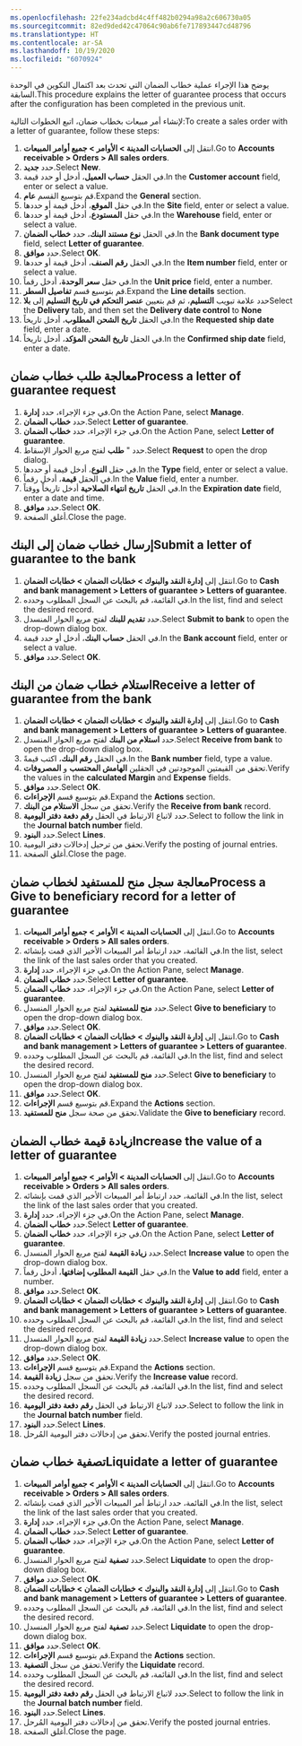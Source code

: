 ```yaml
---
ms.openlocfilehash: 22fe234adcbd4c4ff482b0294a98a2c606730a05
ms.sourcegitcommit: 82ed9ded42c47064c90ab6fe717893447cd48796
ms.translationtype: HT
ms.contentlocale: ar-SA
ms.lasthandoff: 10/19/2020
ms.locfileid: "6070924"
---
```

<span data-ttu-id="bb91f-101">يوضح هذا الإجراء عملية خطاب الضمان التي تحدث بعد اكتمال التكوين في الوحدة السابقة.</span><span class="sxs-lookup"><span data-stu-id="bb91f-101">This procedure explains the letter of guarantee process that occurs after the configuration has been completed in the previous unit.</span></span>

<span data-ttu-id="bb91f-102">لإنشاء أمر مبيعات بخطاب ضمان، اتبع الخطوات التالية:</span><span class="sxs-lookup"><span data-stu-id="bb91f-102">To create a sales order with a letter of guarantee, follow these steps:</span></span>

1.  <span data-ttu-id="bb91f-103">انتقل إلى **الحسابات المدينة > الأوامر > جميع أوامر المبيعات**.</span><span class="sxs-lookup"><span data-stu-id="bb91f-103">Go to **Accounts receivable > Orders > All sales orders**.</span></span>
2.  <span data-ttu-id="bb91f-104">حدد **جديد‎**.</span><span class="sxs-lookup"><span data-stu-id="bb91f-104">Select **New**.</span></span>
3.  <span data-ttu-id="bb91f-105">في الحقل **حساب العميل**، أدخل أو حدد قيمة.</span><span class="sxs-lookup"><span data-stu-id="bb91f-105">In the **Customer account** field, enter or select a value.</span></span>
4.  <span data-ttu-id="bb91f-106">قم بتوسيع القسم **عام**.</span><span class="sxs-lookup"><span data-stu-id="bb91f-106">Expand the **General** section.</span></span>
5.  <span data-ttu-id="bb91f-107">في حقل **الموقع**، أدخل قيمة أو حددها.</span><span class="sxs-lookup"><span data-stu-id="bb91f-107">In the **Site** field, enter or select a value.</span></span>
6.  <span data-ttu-id="bb91f-108">في حقل **المستودع**، أدخل قيمة أو حددها.</span><span class="sxs-lookup"><span data-stu-id="bb91f-108">In the **Warehouse** field, enter or select a value.</span></span>
7.  <span data-ttu-id="bb91f-109">في الحقل **نوع مستند البنك**، حدد **خطاب الضمان**.</span><span class="sxs-lookup"><span data-stu-id="bb91f-109">In the **Bank document type** field, select **Letter of guarantee**.</span></span>
8.  <span data-ttu-id="bb91f-110">حدد **موافق**.</span><span class="sxs-lookup"><span data-stu-id="bb91f-110">Select **OK**.</span></span>
9.  <span data-ttu-id="bb91f-111">في الحقل **رقم الصنف**، أدخل قيمة أو حددها.</span><span class="sxs-lookup"><span data-stu-id="bb91f-111">In the **Item number** field, enter or select a value.</span></span>
10. <span data-ttu-id="bb91f-112">في حقل **سعر الوحدة**، أدخل رقماً.</span><span class="sxs-lookup"><span data-stu-id="bb91f-112">In the **Unit price** field, enter a number.</span></span>
11. <span data-ttu-id="bb91f-113">قم بتوسيع قسم **تفاصيل السطر**.</span><span class="sxs-lookup"><span data-stu-id="bb91f-113">Expand the **Line details** section.</span></span>
12. <span data-ttu-id="bb91f-114">حدد علامة تبويب **التسليم**، ثم قم بتعيين **عنصر التحكم في تاريخ التسليم** إلى **بلا**</span><span class="sxs-lookup"><span data-stu-id="bb91f-114">Select the **Delivery** tab, and then set the **Delivery date control** to **None**</span></span>
13. <span data-ttu-id="bb91f-115">في الحقل **تاريخ الشحن المطلوب**، أدخل تاريخاً.</span><span class="sxs-lookup"><span data-stu-id="bb91f-115">In the **Requested ship date** field, enter a date.</span></span>
14. <span data-ttu-id="bb91f-116">في الحقل **تاريخ الشحن المؤكد**، أدخل تاريخاً.</span><span class="sxs-lookup"><span data-stu-id="bb91f-116">In the **Confirmed ship date** field, enter a date.</span></span>


## <a name="process-a-letter-of-guarantee-request"></a><span data-ttu-id="bb91f-117">معالجة طلب خطاب ضمان</span><span class="sxs-lookup"><span data-stu-id="bb91f-117">Process a letter of guarantee request</span></span> 

1.  <span data-ttu-id="bb91f-118">في جزء الإجراء، حدد **إدارة**.</span><span class="sxs-lookup"><span data-stu-id="bb91f-118">On the Action Pane, select **Manage**.</span></span>
2.  <span data-ttu-id="bb91f-119">حدد **خطاب الضمان**.</span><span class="sxs-lookup"><span data-stu-id="bb91f-119">Select **Letter of guarantee**.</span></span>
3.  <span data-ttu-id="bb91f-120">في جزء الإجراء، حدد **خطاب الضمان**.</span><span class="sxs-lookup"><span data-stu-id="bb91f-120">On the Action Pane, select **Letter of guarantee**.</span></span>
4.  <span data-ttu-id="bb91f-121">حدد " **طلب** لفتح مربع الحوار الإسقاط.</span><span class="sxs-lookup"><span data-stu-id="bb91f-121">Select **Request** to open the drop dialog.</span></span>
5.  <span data-ttu-id="bb91f-122">في حقل **النوع**، أدخل قيمة أو حددها.</span><span class="sxs-lookup"><span data-stu-id="bb91f-122">In the **Type** field, enter or select a value.</span></span>
6.  <span data-ttu-id="bb91f-123">في الحقل **قيمة**، أدخل رقماً.</span><span class="sxs-lookup"><span data-stu-id="bb91f-123">In the **Value** field, enter a number.</span></span>
7.  <span data-ttu-id="bb91f-124">في الحقل **تاريخ انتهاء الصلاحية** أدخل تاريخاً ووقتاً.</span><span class="sxs-lookup"><span data-stu-id="bb91f-124">In the **Expiration date** field, enter a date and time.</span></span>
8.  <span data-ttu-id="bb91f-125">حدد **موافق**.</span><span class="sxs-lookup"><span data-stu-id="bb91f-125">Select **OK**.</span></span>
9.  <span data-ttu-id="bb91f-126">أغلق الصفحة.</span><span class="sxs-lookup"><span data-stu-id="bb91f-126">Close the page.</span></span>


## <a name="submit-a-letter-of-guarantee-to-the-bank"></a><span data-ttu-id="bb91f-127">إرسال خطاب ضمان إلى البنك</span><span class="sxs-lookup"><span data-stu-id="bb91f-127">Submit a letter of guarantee to the bank</span></span> 

1.  <span data-ttu-id="bb91f-128">انتقل إلى **‏‫إدارة النقد والبنوك‬ > خطابات الضمان > ‏‫خطابات الضمان‬**.</span><span class="sxs-lookup"><span data-stu-id="bb91f-128">Go to **Cash and bank management > Letters of guarantee > Letters of guarantee**.</span></span>
2.  <span data-ttu-id="bb91f-129">في القائمة، قم بالبحث عن السجل المطلوب وحدده.</span><span class="sxs-lookup"><span data-stu-id="bb91f-129">In the list, find and select the desired record.</span></span>
3.  <span data-ttu-id="bb91f-130">حدد **تقديم للبنك** لفتح مربع الحوار المنسدل.</span><span class="sxs-lookup"><span data-stu-id="bb91f-130">Select **Submit to bank** to open the drop-down dialog box.</span></span>
4.  <span data-ttu-id="bb91f-131">في الحقل **حساب البنك**، أدخل أو حدد قيمة.</span><span class="sxs-lookup"><span data-stu-id="bb91f-131">In the **Bank account** field, enter or select a value.</span></span>
5.  <span data-ttu-id="bb91f-132">حدد **موافق**.</span><span class="sxs-lookup"><span data-stu-id="bb91f-132">Select **OK**.</span></span>


## <a name="receive-a-letter-of-guarantee-from-the-bank"></a><span data-ttu-id="bb91f-133">استلام خطاب ضمان من البنك</span><span class="sxs-lookup"><span data-stu-id="bb91f-133">Receive a letter of guarantee from the bank</span></span> 

1.  <span data-ttu-id="bb91f-134">انتقل إلى **‏‫إدارة النقد والبنوك‬ > خطابات الضمان > ‏‫خطابات الضمان‬**.</span><span class="sxs-lookup"><span data-stu-id="bb91f-134">Go to **Cash and bank management > Letters of guarantee > Letters of guarantee**.</span></span>
2.  <span data-ttu-id="bb91f-135">حدد **استلام من البنك** لفتح مربع الحوار المنسدل.</span><span class="sxs-lookup"><span data-stu-id="bb91f-135">Select **Receive from bank** to open the drop-down dialog box.</span></span>
3.  <span data-ttu-id="bb91f-136">في الحقل **رقم البنك**، اكتب قيمةً.</span><span class="sxs-lookup"><span data-stu-id="bb91f-136">In the **Bank number** field, type a value.</span></span>
4.  <span data-ttu-id="bb91f-137">تحقق من القيمتين الموجودتين في الحقلين **الهامش المحتسب** و **المصروفات**.</span><span class="sxs-lookup"><span data-stu-id="bb91f-137">Verify the values in the **calculated Margin** and **Expense** fields.</span></span>
5.  <span data-ttu-id="bb91f-138">حدد **موافق**.</span><span class="sxs-lookup"><span data-stu-id="bb91f-138">Select **OK**.</span></span>
6.  <span data-ttu-id="bb91f-139">قم بتوسيع قسم **الإجراءات**.</span><span class="sxs-lookup"><span data-stu-id="bb91f-139">Expand the **Actions** section.</span></span>
7.  <span data-ttu-id="bb91f-140">تحقق من سجل **الاستلام من البنك**.</span><span class="sxs-lookup"><span data-stu-id="bb91f-140">Verify the **Receive from bank** record.</span></span>
8.  <span data-ttu-id="bb91f-141">حدد لاتباع الارتباط في الحقل **رقم دفعة دفتر اليومية**.</span><span class="sxs-lookup"><span data-stu-id="bb91f-141">Select to follow the link in the **Journal batch number** field.</span></span>
9.  <span data-ttu-id="bb91f-142">حدد **البنود**.</span><span class="sxs-lookup"><span data-stu-id="bb91f-142">Select **Lines**.</span></span>
10. <span data-ttu-id="bb91f-143">تحقق من ترحيل إدخالات دفتر اليومية.</span><span class="sxs-lookup"><span data-stu-id="bb91f-143">Verify the posting of journal entries.</span></span>
11. <span data-ttu-id="bb91f-144">أغلق الصفحة.</span><span class="sxs-lookup"><span data-stu-id="bb91f-144">Close the page.</span></span>


## <a name="process-a-give-to-beneficiary-record-for-a-letter-of-guarantee"></a><span data-ttu-id="bb91f-145">معالجة سجل منح للمستفيد لخطاب ضمان</span><span class="sxs-lookup"><span data-stu-id="bb91f-145">Process a Give to beneficiary record for a letter of guarantee</span></span> 

1.  <span data-ttu-id="bb91f-146">انتقل إلى **الحسابات المدينة > الأوامر > جميع أوامر المبيعات**.</span><span class="sxs-lookup"><span data-stu-id="bb91f-146">Go to **Accounts receivable > Orders > All sales orders**.</span></span>
2.  <span data-ttu-id="bb91f-147">في القائمة، حدد ارتباط أمر المبيعات الأخير الذي قمت بإنشائه.</span><span class="sxs-lookup"><span data-stu-id="bb91f-147">In the list, select the link of the last sales order that you created.</span></span>
3.  <span data-ttu-id="bb91f-148">في جزء الإجراء، حدد **إدارة**.</span><span class="sxs-lookup"><span data-stu-id="bb91f-148">On the Action Pane, select **Manage**.</span></span>
4.  <span data-ttu-id="bb91f-149">حدد **خطاب الضمان**.</span><span class="sxs-lookup"><span data-stu-id="bb91f-149">Select **Letter of guarantee**.</span></span>
5.  <span data-ttu-id="bb91f-150">في جزء الإجراء، حدد **خطاب الضمان**.</span><span class="sxs-lookup"><span data-stu-id="bb91f-150">On the Action Pane, select **Letter of guarantee**.</span></span>
6.  <span data-ttu-id="bb91f-151">حدد **منح للمستفيد** لفتح مربع الحوار المنسدل.</span><span class="sxs-lookup"><span data-stu-id="bb91f-151">Select **Give to beneficiary** to open the drop-down dialog box.</span></span>
7.  <span data-ttu-id="bb91f-152">حدد **موافق**.</span><span class="sxs-lookup"><span data-stu-id="bb91f-152">Select **OK**.</span></span>
8.  <span data-ttu-id="bb91f-153">انتقل إلى **‏‫إدارة النقد والبنوك‬ > خطابات الضمان > ‏‫خطابات الضمان‬**.</span><span class="sxs-lookup"><span data-stu-id="bb91f-153">Go to **Cash and bank management > Letters of guarantee > Letters of guarantee**.</span></span>
9.  <span data-ttu-id="bb91f-154">في القائمة، قم بالبحث عن السجل المطلوب وحدده.</span><span class="sxs-lookup"><span data-stu-id="bb91f-154">In the list, find and select the desired record.</span></span>
10. <span data-ttu-id="bb91f-155">حدد **منح للمستفيد** لفتح مربع الحوار المنسدل.</span><span class="sxs-lookup"><span data-stu-id="bb91f-155">Select **Give to beneficiary** to open the drop-down dialog box.</span></span>
11. <span data-ttu-id="bb91f-156">حدد **موافق**.</span><span class="sxs-lookup"><span data-stu-id="bb91f-156">Select **OK**.</span></span>
12. <span data-ttu-id="bb91f-157">قم بتوسيع قسم **الإجراءات**.</span><span class="sxs-lookup"><span data-stu-id="bb91f-157">Expand the **Actions** section.</span></span>
13. <span data-ttu-id="bb91f-158">تحقق من صحة سجل **منح للمستفيد**.</span><span class="sxs-lookup"><span data-stu-id="bb91f-158">Validate the **Give to beneficiary** record.</span></span>


## <a name="increase-the-value-of-a-letter-of-guarantee"></a><span data-ttu-id="bb91f-159">زيادة قيمة خطاب الضمان</span><span class="sxs-lookup"><span data-stu-id="bb91f-159">Increase the value of a letter of guarantee</span></span> 

1.  <span data-ttu-id="bb91f-160">انتقل إلى **الحسابات المدينة > الأوامر > جميع أوامر المبيعات**.</span><span class="sxs-lookup"><span data-stu-id="bb91f-160">Go to **Accounts receivable > Orders > All sales orders**.</span></span>
2.  <span data-ttu-id="bb91f-161">في القائمة، حدد ارتباط أمر المبيعات الأخير الذي قمت بإنشائه.</span><span class="sxs-lookup"><span data-stu-id="bb91f-161">In the list, select the link of the last sales order that you created.</span></span>
3.  <span data-ttu-id="bb91f-162">في جزء الإجراء، حدد **إدارة**.</span><span class="sxs-lookup"><span data-stu-id="bb91f-162">On the Action Pane, select **Manage**.</span></span>
4.  <span data-ttu-id="bb91f-163">حدد **خطاب الضمان**.</span><span class="sxs-lookup"><span data-stu-id="bb91f-163">Select **Letter of guarantee**.</span></span>
5.  <span data-ttu-id="bb91f-164">في جزء الإجراء، حدد **خطاب الضمان**.</span><span class="sxs-lookup"><span data-stu-id="bb91f-164">On the Action Pane, select **Letter of guarantee**.</span></span>
6.  <span data-ttu-id="bb91f-165">حدد **زيادة القيمة** لفتح مربع الحوار المنسدل.</span><span class="sxs-lookup"><span data-stu-id="bb91f-165">Select **Increase value** to open the drop-down dialog box.</span></span>
7.  <span data-ttu-id="bb91f-166">في حقل **القيمة المطلوب إضافتها**، أدخل رقماً.</span><span class="sxs-lookup"><span data-stu-id="bb91f-166">In the **Value to add** field, enter a number.</span></span>
8.  <span data-ttu-id="bb91f-167">حدد **موافق**.</span><span class="sxs-lookup"><span data-stu-id="bb91f-167">Select **OK**.</span></span>
9.  <span data-ttu-id="bb91f-168">انتقل إلى **‏‫إدارة النقد والبنوك‬ > خطابات الضمان > ‏‫خطابات الضمان‬**.</span><span class="sxs-lookup"><span data-stu-id="bb91f-168">Go to **Cash and bank management > Letters of guarantee > Letters of guarantee**.</span></span>
10. <span data-ttu-id="bb91f-169">في القائمة، قم بالبحث عن السجل المطلوب وحدده.</span><span class="sxs-lookup"><span data-stu-id="bb91f-169">In the list, find and select the desired record.</span></span>
11. <span data-ttu-id="bb91f-170">حدد **زيادة القيمة** لفتح مربع الحوار المنسدل.</span><span class="sxs-lookup"><span data-stu-id="bb91f-170">Select **Increase value** to open the drop-down dialog box.</span></span>
12. <span data-ttu-id="bb91f-171">حدد **موافق**.</span><span class="sxs-lookup"><span data-stu-id="bb91f-171">Select **OK**.</span></span>
13. <span data-ttu-id="bb91f-172">قم بتوسيع قسم **الإجراءات**.</span><span class="sxs-lookup"><span data-stu-id="bb91f-172">Expand the **Actions** section.</span></span>
14. <span data-ttu-id="bb91f-173">تحقق من سجل **زيادة القيمة**.</span><span class="sxs-lookup"><span data-stu-id="bb91f-173">Verify the **Increase value** record.</span></span>
15. <span data-ttu-id="bb91f-174">في القائمة، قم بالبحث عن السجل المطلوب وحدده.</span><span class="sxs-lookup"><span data-stu-id="bb91f-174">In the list, find and select the desired record.</span></span>
16. <span data-ttu-id="bb91f-175">حدد لاتباع الارتباط في الحقل **رقم دفعة دفتر اليومية**.</span><span class="sxs-lookup"><span data-stu-id="bb91f-175">Select to follow the link in the **Journal batch number** field.</span></span>
17. <span data-ttu-id="bb91f-176">حدد **البنود**.</span><span class="sxs-lookup"><span data-stu-id="bb91f-176">Select **Lines**.</span></span>
18. <span data-ttu-id="bb91f-177">تحقق من إدخالات دفتر اليومية المُرحل.</span><span class="sxs-lookup"><span data-stu-id="bb91f-177">Verify the posted journal entries.</span></span>


## <a name="liquidate-a-letter-of-guarantee"></a><span data-ttu-id="bb91f-178">تصفية خطاب ضمان</span><span class="sxs-lookup"><span data-stu-id="bb91f-178">Liquidate a letter of guarantee</span></span> 

1.  <span data-ttu-id="bb91f-179">انتقل إلى **الحسابات المدينة > الأوامر > جميع أوامر المبيعات**.</span><span class="sxs-lookup"><span data-stu-id="bb91f-179">Go to **Accounts receivable > Orders > All sales orders**.</span></span>
2.  <span data-ttu-id="bb91f-180">في القائمة، حدد ارتباط أمر المبيعات الأخير الذي قمت بإنشائه.</span><span class="sxs-lookup"><span data-stu-id="bb91f-180">In the list, select the link of the last sales order that you created.</span></span>
3.  <span data-ttu-id="bb91f-181">في جزء الإجراء، حدد **إدارة**.</span><span class="sxs-lookup"><span data-stu-id="bb91f-181">On the Action Pane, select **Manage**.</span></span>
4.  <span data-ttu-id="bb91f-182">حدد **خطاب الضمان**.</span><span class="sxs-lookup"><span data-stu-id="bb91f-182">Select **Letter of guarantee**.</span></span>
5.  <span data-ttu-id="bb91f-183">في جزء الإجراء، حدد **خطاب الضمان**.</span><span class="sxs-lookup"><span data-stu-id="bb91f-183">On the Action Pane, select **Letter of guarantee**.</span></span>
6.  <span data-ttu-id="bb91f-184">حدد **تصفية** لفتح مربع الحوار المنسدل.</span><span class="sxs-lookup"><span data-stu-id="bb91f-184">Select **Liquidate** to open the drop-down dialog box.</span></span>
7.  <span data-ttu-id="bb91f-185">حدد **موافق**.</span><span class="sxs-lookup"><span data-stu-id="bb91f-185">Select **OK**.</span></span>
8.  <span data-ttu-id="bb91f-186">انتقل إلى **‏‫إدارة النقد والبنوك‬ > خطابات الضمان > ‏‫خطابات الضمان‬**.</span><span class="sxs-lookup"><span data-stu-id="bb91f-186">Go to **Cash and bank management > Letters of guarantee > Letters of guarantee**.</span></span>
9.  <span data-ttu-id="bb91f-187">في القائمة، قم بالبحث عن السجل المطلوب وحدده.</span><span class="sxs-lookup"><span data-stu-id="bb91f-187">In the list, find and select the desired record.</span></span>
10. <span data-ttu-id="bb91f-188">حدد **تصفية** لفتح مربع الحوار المنسدل.</span><span class="sxs-lookup"><span data-stu-id="bb91f-188">Select **Liquidate** to open the drop-down dialog box.</span></span>
11. <span data-ttu-id="bb91f-189">حدد **موافق**.</span><span class="sxs-lookup"><span data-stu-id="bb91f-189">Select **OK**.</span></span>
12. <span data-ttu-id="bb91f-190">قم بتوسيع قسم **الإجراءات**.</span><span class="sxs-lookup"><span data-stu-id="bb91f-190">Expand the **Actions** section.</span></span>
13. <span data-ttu-id="bb91f-191">تحقق من سجل **التصفية**.</span><span class="sxs-lookup"><span data-stu-id="bb91f-191">Verify the **Liquidate** record.</span></span>
14. <span data-ttu-id="bb91f-192">في القائمة، قم بالبحث عن السجل المطلوب وحدده.</span><span class="sxs-lookup"><span data-stu-id="bb91f-192">In the list, find and select the desired record.</span></span>
15. <span data-ttu-id="bb91f-193">حدد لاتباع الارتباط في الحقل **رقم دفعة دفتر اليومية**.</span><span class="sxs-lookup"><span data-stu-id="bb91f-193">Select to follow the link in the **Journal batch number** field.</span></span>
16. <span data-ttu-id="bb91f-194">حدد **البنود**.</span><span class="sxs-lookup"><span data-stu-id="bb91f-194">Select **Lines**.</span></span>
17. <span data-ttu-id="bb91f-195">تحقق من إدخالات دفتر اليومية المُرحل.</span><span class="sxs-lookup"><span data-stu-id="bb91f-195">Verify the posted journal entries.</span></span>
18. <span data-ttu-id="bb91f-196">أغلق الصفحة.</span><span class="sxs-lookup"><span data-stu-id="bb91f-196">Close the page.</span></span>

